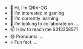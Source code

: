 - 👋 Hi, I’m @RV-OG
- 👀 I’m interested in gaming
- 🌱 I’m currently learning 
- 💞️ I’m looking to collaborate on ...
- 📫 How to reach me 9013258571 
- 😄 Pronouns: ...
- ⚡ Fun fact: ...

<!---
RV-OG/RV-OG is a ✨ special ✨ repository because its `README.md` (this file) appears on your GitHub profile.
You can click the Preview link to take a look at your changes.
--->
